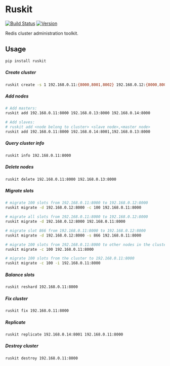 # Ruskit

[![Build Status](https://travis-ci.org/eleme/ruskit.svg?branch=master)](https://travis-ci.org/eleme/ruskit)
[![Version](https://img.shields.io/pypi/v/ruskit.svg)](https://pypi.python.org/pypi/ruskit)

Redis cluster administration toolkit.

## Usage

```bash
pip install ruskit
```

##### Create cluster

```bash
ruskit create -s 1 192.168.0.11:{8000,8001,8002} 192.168.0.12:{8000,8001,8002}
```

##### Add nodes

```bash
# Add masters:
ruskit add 192.168.0.11:8000 192.168.0.13:8000 192.168.0.14:8000

# Add slaves:
# ruskit add <node belong to cluster> <slave node>,<master node>
ruskit add 192.168.0.11:8000 192.168.0.14:8001,192.168.0.13:8000
```

##### Query cluster info

```bash
ruskit info 192.168.0.11:8000
```

##### Delete nodes

```bash
ruskit delete 192.168.0.11:8000 192.168.0.13:8000
```

##### Migrate slots

```bash
# migrate 100 slots from 192.168.0.11:8000 to 192.168.0.12:8000
ruskit migrate -d 192.168.0.12:8000 -c 100 192.168.0.11:8000

# migrate all slots from 192.168.0.11:8000 to 192.168.0.12:8000
ruskit migrate -d 192.168.0.12:8000 192.168.0.11:8000

# migrate slot 866 from 192.168.0.11:8000 to 192.168.0.12:8000
ruskit migrate -d 192.168.0.12:8000 -s 866 192.168.0.11:8000

# migrate 100 slots from 192.168.0.11:8000 to other nodes in the cluster
ruskit migrate -c 100 192.168.0.11:8000

# migrate 100 slots from the cluster to 192.168.0.11:8000
ruskit migrate -c 100 -i 192.168.0.11:8000
```

##### Balance slots

```bash
ruskit reshard 192.168.0.11:8000
```

##### Fix cluster

```bash
ruskit fix 192.168.0.11:8000
```

##### Replicate

```bash
ruskit replicate 192.168.0.14:8001 192.168.0.11:8000
```

##### Destroy cluster

```bash
ruskit destroy 192.168.0.11:8000
```
